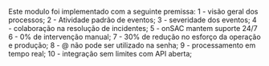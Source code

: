 Este modulo foi implementado com a seguinte premissa:
1 - visão geral dos processos;
2 - Atividade padrão de eventos;
3 - severidade dos eventos;
4 - colaboração na resolução de incidentes;
5 - onSAC mantem suporte 24/7
6 - 0% de intervenção manual;
7 - 30% de redução no esforço da operação e produção;
8 - @ não pode ser utilizado na senha;
9 - processamento em tempo real;
10 - integração sem limites com API aberta;
